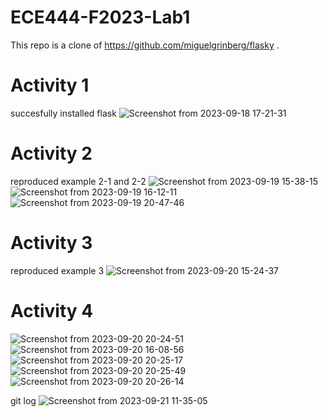 # ECE444-F2023-Lab1

This repo is a clone of https://github.com/miguelgrinberg/flasky
.
# Activity 1
succesfully installed flask
![Screenshot from 2023-09-18 17-21-31](https://github.com/tracyqian0720/ECE444-F2023-Lab1/assets/57376402/1d596f53-08f1-4987-b7ee-35e0e7eded09)

# Activity 2
reproduced example 2-1 and 2-2
![Screenshot from 2023-09-19 15-38-15](https://github.com/tracyqian0720/ECE444-F2023-Lab1/assets/57376402/842472a1-f167-4081-9914-ff9a6cbdd809)
![Screenshot from 2023-09-19 16-12-11](https://github.com/tracyqian0720/ECE444-F2023-Lab1/assets/57376402/29dcbe11-cee5-4ee3-816a-cc2ee00a2112)
![Screenshot from 2023-09-19 20-47-46](https://github.com/tracyqian0720/ECE444-F2023-Lab1/assets/57376402/b0e62869-feb2-4ca9-91f1-6494f9be4946)


# Activity 3
reproduced example 3
![Screenshot from 2023-09-20 15-24-37](https://github.com/tracyqian0720/ECE444-F2023-Lab1/assets/57376402/d2215390-6b98-4b24-9c99-e7ac66560676)

# Activity 4
![Screenshot from 2023-09-20 20-24-51](https://github.com/tracyqian0720/ECE444-F2023-Lab1/assets/57376402/fb6fff4e-6637-4133-922e-d31acad8fafa)
![Screenshot from 2023-09-20 16-08-56](https://github.com/tracyqian0720/ECE444-F2023-Lab1/assets/57376402/a8a34b27-0b7f-46cb-b12f-af5e8b639709)
![Screenshot from 2023-09-20 20-25-17](https://github.com/tracyqian0720/ECE444-F2023-Lab1/assets/57376402/358f85e5-0efc-48f6-ba11-0ac7981f1f26)
![Screenshot from 2023-09-20 20-25-49](https://github.com/tracyqian0720/ECE444-F2023-Lab1/assets/57376402/2c50497a-4230-41f7-bd3a-96ededbe8571)
![Screenshot from 2023-09-20 20-26-14](https://github.com/tracyqian0720/ECE444-F2023-Lab1/assets/57376402/c3354c23-bfa3-4a58-9e1f-df2bd0f93f36)

git log
![Screenshot from 2023-09-21 11-35-05](https://github.com/tracyqian0720/ECE444-F2023-Lab1/assets/57376402/e4fe619e-4b69-4643-a4b3-ecdc0a4c31e2)



